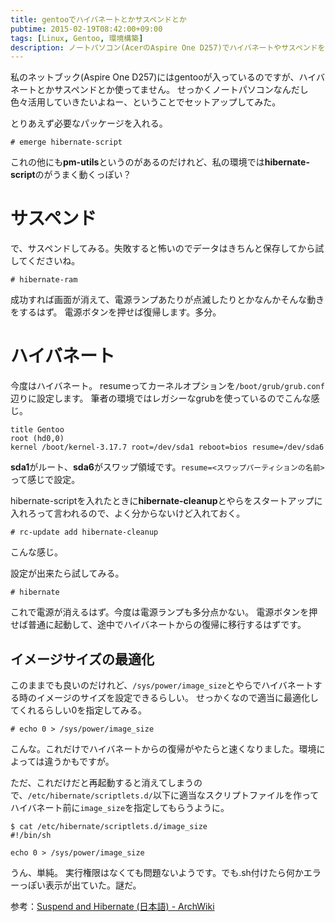 ```yaml
---
title: gentooでハイバネートとかサスペンドとか
pubtime: 2015-02-19T08:42:00+09:00
tags: [Linux, Gentoo, 環境構築]
description: ノートパソコン(AcerのAspire One D257)でハイバネートやサスペンドを使うべく、gentooのセットアップを行ないました。多分他の環境でも動くと思います。
---
```


私のネットブック(Aspire One D257)にはgentooが入っているのですが、ハイバネートとかサスペンドとか使ってません。
せっかくノートパソコンなんだし色々活用していきたいよねー、ということでセットアップしてみた。

とりあえず必要なパッケージを入れる。
```
# emerge hibernate-script
```
これの他にも**pm-utils**というのがあるのだけれど、私の環境では**hibernate-script**のがうまく動くっぽい？


# サスペンド
で、サスペンドしてみる。失敗すると怖いのでデータはきちんと保存してから試してくださいね。
```
# hibernate-ram
```
成功すれば画面が消えて、電源ランプあたりが点滅したりとかなんかそんな動きをするはず。
電源ボタンを押せば復帰します。多分。


# ハイバネート
今度はハイバネート。
resumeってカーネルオプションを`/boot/grub/grub.conf`辺りに設定します。
筆者の環境ではレガシーなgrubを使っているのでこんな感じ。
```
title Gentoo
root (hd0,0)
kernel /boot/kernel-3.17.7 root=/dev/sda1 reboot=bios resume=/dev/sda6
```
**sda1**がルート、**sda6**がスワップ領域です。`resume=<スワップパーティションの名前>`って感じで設定。

hibernate-scriptを入れたときに**hibernate-cleanup**とやらをスタートアップに入れろって言われるので、よく分からないけど入れておく。
```
# rc-update add hibernate-cleanup
```
こんな感じ。

設定が出来たら試してみる。
```
# hibernate
```
これで電源が消えるはず。今度は電源ランプも多分点かない。
電源ボタンを押せば普通に起動して、途中でハイバネートからの復帰に移行するはずです。

## イメージサイズの最適化
このままでも良いのだけれど、`/sys/power/image_size`とやらでハイバネートする時のイメージのサイズを設定できるらしい。
せっかくなので適当に最適化してくれるらしい0を指定してみる。
```
# echo 0 > /sys/power/image_size
```
こんな。これだけでハイバネートからの復帰がやたらと速くなりました。環境によっては違うかもですが。

ただ、これだけだと再起動すると消えてしまうので、`/etc/hibernate/scriptlets.d/`以下に適当なスクリプトファイルを作ってハイバネート前に`image_size`を指定してもらうように。
```
$ cat /etc/hibernate/scriptlets.d/image_size
#!/bin/sh

echo 0 > /sys/power/image_size
```
うん、単純。
実行権限はなくても問題ないようです。でも.sh付けたら何かエラーっぽい表示が出ていた。謎だ。

参考：<a href="https://wiki.archlinux.org/index.php/Suspend_and_Hibernate_(日本語)" target="_blank">Suspend and Hibernate (日本語) - ArchWiki</a>

